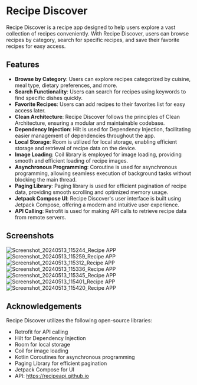 # Recipe Discover
Recipe Discover is a recipe app designed to help users explore a vast collection of recipes conveniently. With Recipe Discover, users can browse recipes by category, search for specific recipes, and save their favorite recipes for easy access.

## Features
- **Browse by Category**: Users can explore recipes categorized by cuisine, meal type, dietary preferences, and more.
- **Search Functionality**: Users can search for recipes using keywords to find specific dishes quickly.
- **Favorite Recipes**: Users can add recipes to their favorites list for easy access later.
- **Clean Architecture**: Recipe Discover follows the principles of Clean Architecture, ensuring a modular and maintainable codebase.
- **Dependency Injection**: Hilt is used for Dependency Injection, facilitating easier management of dependencies throughout the app.
- **Local Storage**: Room is utilized for local storage, enabling efficient storage and retrieval of recipe data on the device.
- **Image Loading**: Coil library is employed for image loading, providing smooth and efficient loading of recipe images.
- **Asynchronous Programming**: Coroutine is used for asynchronous programming, allowing seamless execution of background tasks without blocking the main thread.
- **Paging Library**: Paging library is used for efficient pagination of recipe data, providing smooth scrolling and optimized memory usage.
- **Jetpack Compose UI**: Recipe Discover's user interface is built using Jetpack Compose, offering a modern and intuitive user experience.
- **API Calling**: Retrofit is used for making API calls to retrieve recipe data from remote servers.

## Screenshots
![Screenshot_20240513_115244_Recipe APP](https://github.com/Mayur228/Recipe-App/assets/87631098/a6f1e89f-f0a1-4e07-935b-dc9b847a05ed)
![Screenshot_20240513_115259_Recipe APP](https://github.com/Mayur228/Recipe-App/assets/87631098/e59defad-60b0-4486-ba05-968820b42172)
![Screenshot_20240513_115312_Recipe APP](https://github.com/Mayur228/Recipe-App/assets/87631098/2a54490c-e558-415d-9c27-43961a876734)
![Screenshot_20240513_115336_Recipe APP](https://github.com/Mayur228/Recipe-App/assets/87631098/ed01bf51-7fcf-4086-9710-bb3168836f76)
![Screenshot_20240513_115345_Recipe APP](https://github.com/Mayur228/Recipe-App/assets/87631098/9a1247a5-37e4-415b-9237-a0087d9cce1e)
![Screenshot_20240513_115401_Recipe APP](https://github.com/Mayur228/Recipe-App/assets/87631098/822cc65f-161b-4bfa-b047-7cf48d7da8cd)
![Screenshot_20240513_115420_Recipe APP](https://github.com/Mayur228/Recipe-App/assets/87631098/44b51f01-b755-4e5d-9523-cd5436a30fd6)

## Acknowledgements
Recipe Discover utilizes the following open-source libraries:

- Retrofit for API calling
- Hilt for Dependency Injection
- Room for local storage
- Coil for image loading
- Kotlin Coroutines for asynchronous programming
- Paging Library for efficient pagination
- Jetpack Compose for UI
- API: https://recipeapi.github.io
